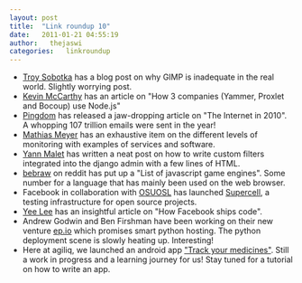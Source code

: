 ```yaml
---
layout: post
title:  "Link roundup 10"
date:   2011-01-21 04:55:19
author:   thejaswi
categories:   linkroundup
---
```


-   [Troy
    Sobotka](http://troy-sobotka.blogspot.com/2011/01/why-gimp-is-inadequate.html)
    has a blog post on why GIMP is inadequate in the real world.
    Slightly worrying post.
-   [Kevin
    McCarthy](http://bostinnovation.com/2011/01/15/who-is-using-node-js-and-why-yammer-bocoup-proxlet-and-yahoo/)
    has an article on \"How 3 companies (Yammer, Proxlet and Bocoup) use
    Node.js\"
-   [Pingdom](http://royal.pingdom.com/2011/01/12/internet-2010-in-numbers/)
    has released a jaw-dropping article on \"The Internet in 2010\". A
    whopping 107 trillion emails were sent in the year!
-   [Mathias
    Meyer](http://www.paperplanes.de/2011/1/5/the_virtues_of_monitoring.html)
    has an exhaustive item on the different levels of monitoring with
    examples of services and software.
-   [Yann
    Malet](http://lincolnloop.com/blog/2011/jan/11/custom-filters-django-admin/)
    has written a neat post on how to write custom filters integrated
    into the django admin with a few lines of HTML.
-   [bebraw](http://www.reddit.com/r/javascript/comments/f094j/list_of_js_game_engines_community_effort/)
    on reddit has put up a \"List of javascript game engines\". Some
    number for a language that has mainly been used on the web browser.
-   Facebook in collaboration with [OSUOSL](http://osuosl.org/) has
    launched
    [Supercell](http://www.facebook.com/note.php?note_id=488718878919),
    a testing infrastructure for open source projects.
-   [Yee
    Lee](http://framethink.wordpress.com/2011/01/17/how-facebook-ships-code/)
    has an insightful article on \"How Facebook ships code\".
-   Andrew Godwin and Ben Firshman have been working on their new
    venture [ep.io](http://www.ep.io/) which promises smart python
    hosting. The python deployment scene is slowly heating up.
    Interesting!
-   Here at agiliq, we launched an android app [\"Track your
    medicines\"](http://www.appbrain.com/app/track-your-medicines/com.agiliq.trackmymed).
    Still a work in progress and a learning journey for us! Stay tuned
    for a tutorial on how to write an app.
